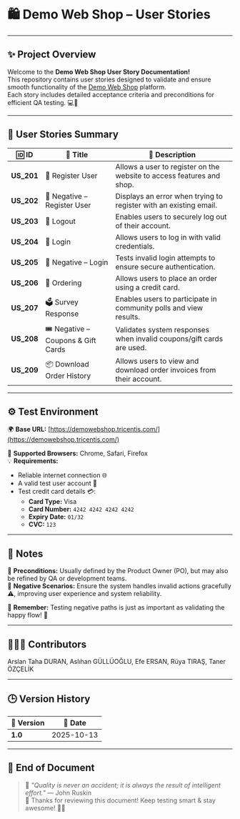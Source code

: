 # 🛍️ **Demo Web Shop – User Stories**

---

## ✨ **Project Overview**
Welcome to the **Demo Web Shop User Story Documentation!**  
This repository contains user stories designed to validate and ensure smooth functionality of the [Demo Web Shop](https://demowebshop.tricentis.com/) platform.  
Each story includes detailed acceptance criteria and preconditions for efficient QA testing. 💻🧪

---

## 🧩 **User Stories Summary**

| 🆔 ID | 📝 Title | 📖 Description |
|-------|-----------|----------------|
| **US_201** | 🧍 Register User | Allows a user to register on the website to access features and shop. |
| **US_202** | 🚫 Negative – Register User | Displays an error when trying to register with an existing email. |
| **US_203** | 🚪 Logout | Enables users to securely log out of their account. |
| **US_204** | 🔑 Login | Allows users to log in with valid credentials. |
| **US_205** | 🧱 Negative – Login | Tests invalid login attempts to ensure secure authentication. |
| **US_206** | 🛒 Ordering | Allows users to place an order using a credit card. |
| **US_207** | 🗳️ Survey Response | Enables users to participate in community polls and view results. |
| **US_208** | 🎟️ Negative – Coupons & Gift Cards | Validates system responses when invalid coupons/gift cards are used. |
| **US_209** | 📦 Download Order History | Allows users to view and download order invoices from their account. |

---

## ⚙️ **Test Environment**
🌍 **Base URL:** [https://demowebshop.tricentis.com/](https://demowebshop.tricentis.com/)  

🧭 **Supported Browsers:** Chrome, Safari, Firefox  
💡 **Requirements:**  
- Reliable internet connection 🌐  
- A valid test user account 🔐  
- Test credit card details 💳:  
  - **Card Type:** Visa  
  - **Card Number:** `4242 4242 4242 4242`  
  - **Expiry Date:** `01/32`  
  - **CVC:** `123`  

---

## 💬 **Notes**
🔹 **Preconditions:** Usually defined by the Product Owner (PO), but may also be refined by QA or development teams.  
🔹 **Negative Scenarios:** Ensure the system handles invalid actions gracefully ⚠️, improving user experience and system reliability.  

💭 **Remember:** Testing negative paths is just as important as validating the happy flow! 🚀

---

## 🧑‍🤝‍🧑 **Contributors**
Arslan Taha DURAN,
Aslıhan GÜLLÜOĞLU,
Efe ERSAN,
Rüya TIRAŞ,
Taner ÖZÇELİK

---

## 🕒 **Version History**
| 🔢 Version | 📅 Date | 
|------------|----------|
| **1.0** | 2025-10-13 | 

---

## 🎉 **End of Document**
> 🧠 _"Quality is never an accident; it is always the result of intelligent effort."_ — John Ruskin  
💖 Thanks for reviewing this document! Keep testing smart & stay awesome! 🚀🌈
